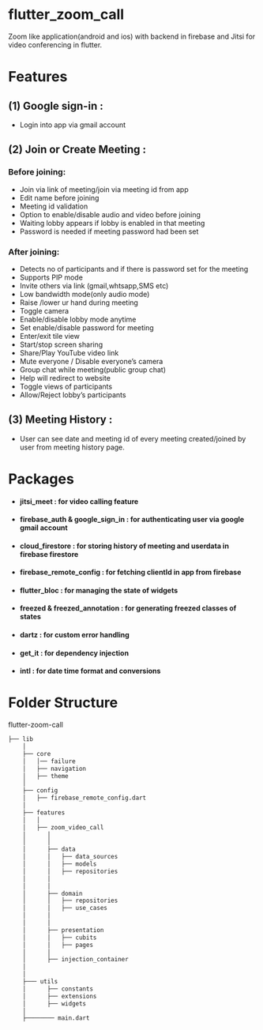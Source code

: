 # flutter_zoom_call

Zoom like application(android and ios) with backend in firebase and Jitsi for video conferencing in flutter.




# Features

## (1) Google sign-in :
* Login into app via gmail account


## (2) Join or Create Meeting :

### Before joining:
* Join via link of meeting/join via meeting id from app
* Edit name before joining
* Meeting id validation
* Option to enable/disable audio and video before joining
* Waiting lobby appears if lobby is enabled in that meeting
*  Password is needed if meeting password had been set

### After joining:
* Detects no of participants and if there is password set for the meeting 
* Supports PIP mode
* Invite others via link (gmail,whtsapp,SMS etc)
* Low bandwidth mode(only audio mode)
* Raise /lower ur hand during meeting
* Toggle camera
* Enable/disable lobby mode anytime
* Set enable/disable password for meeting
* Enter/exit tile view
* Start/stop screen sharing
* Share/Play YouTube video link
* Mute everyone / Disable everyone’s camera
* Group chat while meeting(public group chat)
* Help will redirect to website
* Toggle views of participants
* Allow/Reject lobby’s participants



## (3) Meeting History :
* User can see date and meeting id of every meeting created/joined by user from meeting history page.





# Packages

 - #### jitsi_meet : for video calling feature
 
 - #### firebase_auth & google_sign_in : for authenticating user via google gmail account

 - ####  cloud_firestore : for storing history of meeting and userdata in firebase firestore

 - ####  firebase_remote_config : for fetching clientId in app from firebase

 - ####  flutter_bloc : for managing the state of widgets

 - ####  freezed & freezed_annotation : for generating freezed classes of states

 - ####  dartz  : for custom error handling

 - ####  get_it : for dependency injection 

 - ####  intl : for date time format and conversions




# Folder Structure

flutter-zoom-call

```sh
├── lib
    │   
    ├── core   
    │   │── failure
    │   ├── navigation
    │   ├── theme
    │   
    ├── config   
    │   ├── firebase_remote_config.dart
    │            
    ├── features  
    │   │   
    │   ├── zoom_video_call
    │      │   
    │      │ 
    │      ├── data
    │      │   ├── data_sources
    │      │   ├── models
    │      │   ├── repositories
    │      │ 
    │      │ 
    │      ├── domain
    │      │   ├── repositories
    │      │   ├── use_cases
    │      │    
    │      │   
    │      ├── presentation
    │      │   ├── cubits
    │      │   ├── pages
    │      │    
    │      ├── injection_container
    │         
    │       
    ├─── utils
    │      ├── constants
    │      ├── extensions
    │      ├── widgets
    │    
    ├──────── main.dart     





